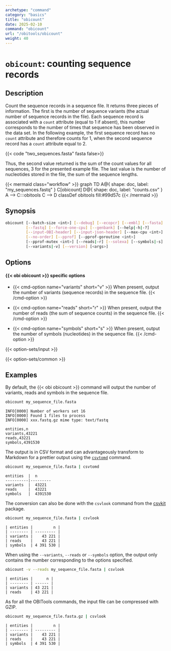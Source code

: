```yaml
---
archetype: "command"
category: "basics"
title: "obicount"
date: 2025-02-10
command: "obicount"
url: "/obitools/obicount"
weight: 40
---
```



# `obicount`: counting sequence records

## Description

Count the sequence records in a sequence file. It returns three pieces of information. The first is the number of sequence variants (the actual number of sequence records in the file). Each sequence record is associated with a `count` attribute (equal to 1 if absent), this number corresponds to the number of times that sequence has been observed in the data set. In the following example, the first sequence record has no `count` attribute and therefore counts for 1, when the second sequence record has a `count` attribute equal to 2.

{{< code "two_sequences.fasta" fasta false>}}

Thus, the second value returned is the sum of the count values for all sequences, 3 for the presented example file. The last value is the number of nucleotides stored in the file, the sum of the sequence lengths.


{{< mermaid class="workflow" >}}
graph TD
  A@{ shape: doc, label: "my_sequences.fastq" }
  C[obicount]
  D@{ shape: doc, label: "counts.csv" }
  A --> C:::obitools
  C --> D
  classDef obitools fill:#99d57c
{{< /mermaid >}}



## Synopsis

```bash
obicount [--batch-size <int>] [--debug] [--ecopcr] [--embl] [--fasta]
         [--fastq] [--force-one-cpu] [--genbank] [--help|-h|-?]
         [--input-OBI-header] [--input-json-header] [--max-cpu <int>]
         [--no-order] [--pprof] [--pprof-goroutine <int>]
         [--pprof-mutex <int>] [--reads|-r] [--solexa] [--symbols|-s]
         [--variants|-v] [--version] [<args>]
```



## Options

#### {{< obi obicount >}} specific options

- {{< cmd-option name="variants" short="v" >}}
  When present, output the number of variants (sequence records) in the sequence file.
  {{< /cmd-option >}}

- {{< cmd-option name="reads" short="r" >}}
  When present, output the number of reads (the sum of sequence counts) in the sequence file.
  {{< /cmd-option >}}

- {{< cmd-option name="symbols" short="s" >}}
  When present, output the number of symbols (nucleotides) in the sequence file.
  {{< /cmd-option >}}

{{< option-sets/input >}}

{{< option-sets/common >}}

## Examples

By default, the {{< obi obicount >}} command will output the number of variants, reads and symbols in the sequence file.

```bash
obicount my_sequence_file.fasta
```

```
INFO[0000] Number of workers set 16
INFO[0000] Found 1 files to process
INFO[0000] xxx.fastq.gz mime type: text/fastq

entities,n
variants,43221
reads,43221
symbols,4391530
```

The output is in CSV format and can advantageously transform to Markdown for a prettier output using the [`csvtomd`](https://github.com/brentp/csvtomd) command.

```bash
obicount my_sequence_file.fasta | csvtomd
```

```
entities  |  n
----------|---------
variants  |  43221
reads     |  43221
symbols   |  4391530
```

The conversion can also be done with the `csvlook` command from the [csvkit](https://csvkit.readthedocs.io/) package.

```bash
obicount my_sequence_file.fasta | csvlook
```

```
| entities |         n |
| -------- | --------- |
| variants |    43 221 |
| reads    |    43 221 |
| symbols  | 4 391 530 |
```

When using the `--variants`, `--reads` or `--symbols` option, the output only contains the number corresponding to the options specified.

```bash
obicount -v --reads my_sequence_file.fasta | csvlook
```

```
| entities |      n |
| -------- | ------ |
| variants | 43 221 |
| reads    | 43 221 |
```

As for all the OBITools commands, the input file can be compressed with GZIP.

```bash
obicount my_sequence_file.fasta.gz | csvlook
```

```
| entities |         n |
| -------- | --------- |
| variants |    43 221 |
| reads    |    43 221 |
| symbols  | 4 391 530 |
```

